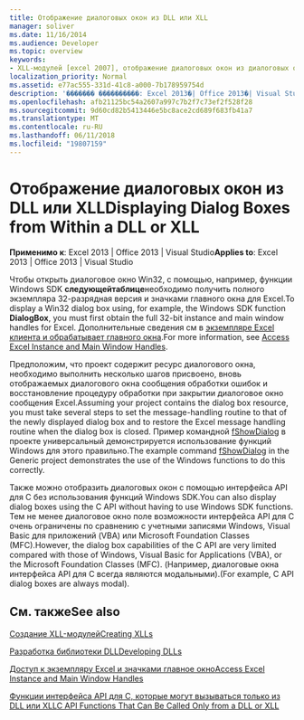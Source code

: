 ```yaml
---
title: Отображение диалоговых окон из DLL или XLL
manager: soliver
ms.date: 11/16/2014
ms.audience: Developer
ms.topic: overview
keywords:
- XLL-модулей [excel 2007], отображение диалоговых окон из диалоговых окон [Excel 2007], отображение данных из DLL или XLL, отображение диалоговых окон из библиотек DLL [Excel 2007]
localization_priority: Normal
ms.assetid: e77ac555-331d-41c8-a000-7b178959754d
description: '������� ����������: Excel 2013�| Office 2013�| Visual Studio'
ms.openlocfilehash: afb21125bc54a2607a997c7b2f7c73ef2f528f28
ms.sourcegitcommit: 9d60cd82b5413446e5bc8ace2cd689f683fb41a7
ms.translationtype: MT
ms.contentlocale: ru-RU
ms.lasthandoff: 06/11/2018
ms.locfileid: "19807159"
---
```

# <a name="displaying-dialog-boxes-from-within-a-dll-or-xll"></a><span data-ttu-id="8729e-104">Отображение диалоговых окон из DLL или XLL</span><span class="sxs-lookup"><span data-stu-id="8729e-104">Displaying Dialog Boxes from Within a DLL or XLL</span></span>

 <span data-ttu-id="8729e-105">**Применимо к**: Excel 2013 | Office 2013 | Visual Studio</span><span class="sxs-lookup"><span data-stu-id="8729e-105">**Applies to**: Excel 2013 | Office 2013 | Visual Studio</span></span> 
  
<span data-ttu-id="8729e-106">Чтобы открыть диалоговое окно Win32, с помощью, например, функции Windows SDK **следующейтаблице**необходимо получить полного экземпляра 32-разрядная версия и значками главного окна для Excel.</span><span class="sxs-lookup"><span data-stu-id="8729e-106">To display a Win32 dialog box using, for example, the Windows SDK function **DialogBox**, you must first obtain the full 32-bit instance and main window handles for Excel.</span></span> <span data-ttu-id="8729e-107">Дополнительные сведения см в [экземпляре Excel клиента и обрабатывает главного окна](how-to-access-excel-instance-and-main-window-handles.md).</span><span class="sxs-lookup"><span data-stu-id="8729e-107">For more information, see [Access Excel Instance and Main Window Handles](how-to-access-excel-instance-and-main-window-handles.md).</span></span> 
  
<span data-ttu-id="8729e-108">Предположим, что проект содержит ресурс диалогового окна, необходимо выполнить несколько шагов присвоено, вновь отображаемых диалогового окна сообщения обработки ошибок и восстановление процедуру обработки при закрытии диалоговое окно сообщения Excel.</span><span class="sxs-lookup"><span data-stu-id="8729e-108">Assuming your project contains the dialog box resource, you must take several steps to set the message-handling routine to that of the newly displayed dialog box and to restore the Excel message handling routine when the dialog box is closed.</span></span> <span data-ttu-id="8729e-109">Пример командной [fShowDialog](fshowdialog.md) в проекте универсальный демонстрируется использование функций Windows для этого правильно.</span><span class="sxs-lookup"><span data-stu-id="8729e-109">The example command [fShowDialog](fshowdialog.md) in the Generic project demonstrates the use of the Windows functions to do this correctly.</span></span> 
  
<span data-ttu-id="8729e-110">Также можно отобразить диалоговых окон с помощью интерфейса API для C без использования функций Windows SDK.</span><span class="sxs-lookup"><span data-stu-id="8729e-110">You can also display dialog boxes using the C API without having to use Windows SDK functions.</span></span> <span data-ttu-id="8729e-111">Тем не менее диалоговое окно поле возможности интерфейса API для C очень ограничены по сравнению с учетными записями Windows, Visual Basic для приложений (VBA) или Microsoft Foundation Classes (MFC).</span><span class="sxs-lookup"><span data-stu-id="8729e-111">However, the dialog box capabilities of the C API are very limited compared with those of Windows, Visual Basic for Applications (VBA), or the Microsoft Foundation Classes (MFC).</span></span> <span data-ttu-id="8729e-112">(Например, диалоговые окна интерфейса API для C всегда являются модальными).</span><span class="sxs-lookup"><span data-stu-id="8729e-112">(For example, C API dialog boxes are always modal).</span></span>
  
## <a name="see-also"></a><span data-ttu-id="8729e-113">См. также</span><span class="sxs-lookup"><span data-stu-id="8729e-113">See also</span></span>



[<span data-ttu-id="8729e-114">Создание XLL-модулей</span><span class="sxs-lookup"><span data-stu-id="8729e-114">Creating XLLs</span></span>](creating-xlls.md)
  
[<span data-ttu-id="8729e-115">Разработка библиотеки DLL</span><span class="sxs-lookup"><span data-stu-id="8729e-115">Developing DLLs</span></span>](developing-dlls.md)
  
[<span data-ttu-id="8729e-116">Доступ к экземпляру Excel и значками главное окно</span><span class="sxs-lookup"><span data-stu-id="8729e-116">Access Excel Instance and Main Window Handles</span></span>](how-to-access-excel-instance-and-main-window-handles.md)
  
[<span data-ttu-id="8729e-117">Функции интерфейса API для C, которые могут вызываться только из DLL или XLL</span><span class="sxs-lookup"><span data-stu-id="8729e-117">C API Functions That Can Be Called Only from a DLL or XLL</span></span>](c-api-functions-that-can-be-called-only-from-a-dll-or-xll.md)

